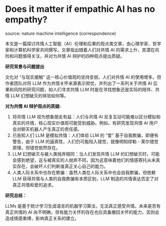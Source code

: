 # Does it matter if empathic AI has no empathy?
source: nature machine intelligence (correspondence)

本文是一篇探讨共情人工智能（AI）伦理和后果的观点类文章，由心理学家、哲学家和计算机科学家共同撰写。文章指出随着人们对共情 AI 的需求上升，其潜在风险和问题值得关注，并对为共情 AI 辩护的四种观点提出质疑。

**研究背景与问题提出** 

文化对 “与现实接触” 这一核心价值观的坚持变弱，人们对共情 AI 的使用增多。但作者团队对将 LLM 作为共情关怀来源表示担忧，并列出了一系列关于共情 AI 后果和风险的研究问题，如人们寻求共情 LLM 时是在寻找想象还是实际的陪伴、共情 LLM 幻想破灭的体验如何等。

**对为共情 AI 辩护观点的质疑:**
1. 将共情 LLM 视为想象朋友有益：人们与共情 AI 反复互动可能难以区分模拟和真实的共情，核心现实价值观可能受到威胁。例如，有研究发现共情 AI 用户会对聊天机器人产生真正的责任感。
2. 已告知人们 LLM 是模拟共情：人们体验 LLM 的 “爱” 基于自我欺骗，即便有警告，由于 LLM 的逼真性，人们仍可能陷入错觉，就像明知缪勒 - 莱尔错觉原理，但错觉依然存在。
3. LLM 幻想破灭与被人类抛弃相同：当人们发现共情 LLM 的幻想破灭时，可能会感到绝望，这与被真实的人抛弃不同，因为这意味着他们的情感寄托从未真实存在，会破坏人们判断谁真正关心自己的能力。
4. 人类人际关系中也存在欺骗：虽然人类在人际关系中也会自我欺骗，但依赖 LLM 获得共情与人类的自我欺骗有本质区别，LLM 制造的共情表达否定了对真正共情和爱的追求。

**研究总结：**

LLMs 是基于统计学习生成语言的机器学习算法，无法真正感受共情。未来是否有真正共情的 AI 尚不明确，但有能力关怀的存在也应具备撤回关怀的能力，否则会造成情感束缚，影响真正关系的建立。
